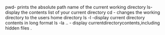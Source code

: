 pwd- prints the absolute path name of the current working directory
ls- display the contents list of your current directory
cd - changes the working directory to the users home directory
ls -l -display current directory contents in long format
ls -la .. - display currentdirectorycontents,including hidden files .
